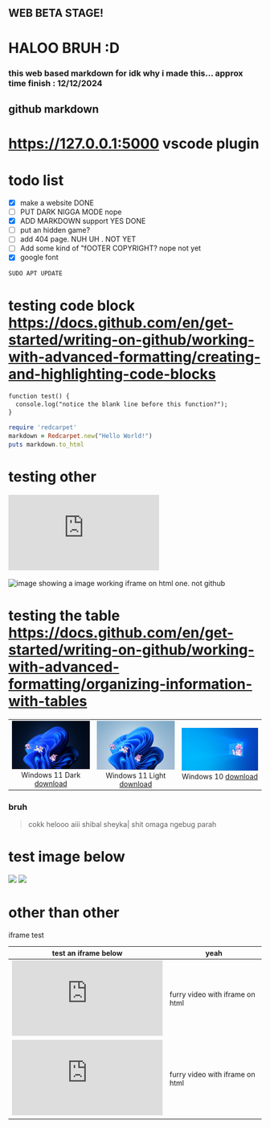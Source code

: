 ## WEB BETA STAGE!
# HALOO BRUH :D
### this web based markdown for idk why i made this... approx time finish : 12/12/2024
## github markdown
# https://127.0.0.1:5000 vscode plugin 
# todo list
- [x] make a website DONE
- [ ] PUT DARK NIGGA MODE nope
- [x] ADD MARKDOWN support YES DONE
- [ ] put an hidden game?
- [ ] add 404 page. NUH UH . NOT YET 
- [ ] Add some kind of "fOOTER COPYRIGHT? nope not yet
- [x] google font
```
SUDO APT UPDATE
```
# testing code block https://docs.github.com/en/get-started/writing-on-github/working-with-advanced-formatting/creating-and-highlighting-code-blocks
```
function test() {
  console.log("notice the blank line before this function?");
}
```
```ruby
require 'redcarpet'
markdown = Redcarpet.new("Hello World!")
puts markdown.to_html
```
# testing other
<iframe class="iframe-responsive" src="https://www.youtube.com/embed/WIhzBSJ1Zd0" frameborder="0" allowfullscreen></iframe>

![image](https://github.com/Xynocode/Xynocode.github.io/assets/91467886/208b73ad-1551-4770-9c27-79b87bf1636b)
showing a image working iframe on html one. not github

# testing the table https://docs.github.com/en/get-started/writing-on-github/working-with-advanced-formatting/organizing-information-with-tables
|      |      |      |
| :----: | :----: | :----: |
|![](https://raw.githubusercontent.com/TukangM/furry-wallpaper/main/sashley/img0_3840-2160W11-dark.jpg)Windows 11 Dark [download](https://raw.githubusercontent.com/TukangM/furry-wallpaper/main/sashley/img0_3840-2160W11-dark.jpg)|![](https://raw.githubusercontent.com/TukangM/furry-wallpaper/main/sashley/img0_3840x2160%20W11%20wm.jpg)Windows 11 Light [download](https://raw.githubusercontent.com/TukangM/furry-wallpaper/main/sashley/img0_3840x2160%20W11%20wm.jpg)|![](https://raw.githubusercontent.com/TukangM/furry-wallpaper/main/sashley/img0_3840x2160%20wm.jpg)Windows 10 [download](https://raw.githubusercontent.com/TukangM/furry-wallpaper/main/sashley/img0_3840x2160%20wm.jpg)

### bruh
 > cokk helooo aiii shibal sheyka| shit omaga ngebug parah

 # test image below

![](https://i.pinimg.com/736x/fd/82/03/fd82036edc255d511e6a3ae0a4b03837.jpg) ![](https://pbs.twimg.com/media/FKBhbCqacAUl35T.jpg)


# other than other
iframe test 

| test an iframe below | yeah |
| --- | --- |
| <iframe class="iframe-responsive" src="https://www.youtube.com/embed/WIhzBSJ1Zd0" frameborder="0" allowfullscreen></iframe> | furry video with iframe on html |
| <iframe class="iframe-responsive" src="https://www.youtube.com/embed/WIhzBSJ1Zd0" frameborder="0" allowfullscreen></iframe> | furry video with iframe on html |



